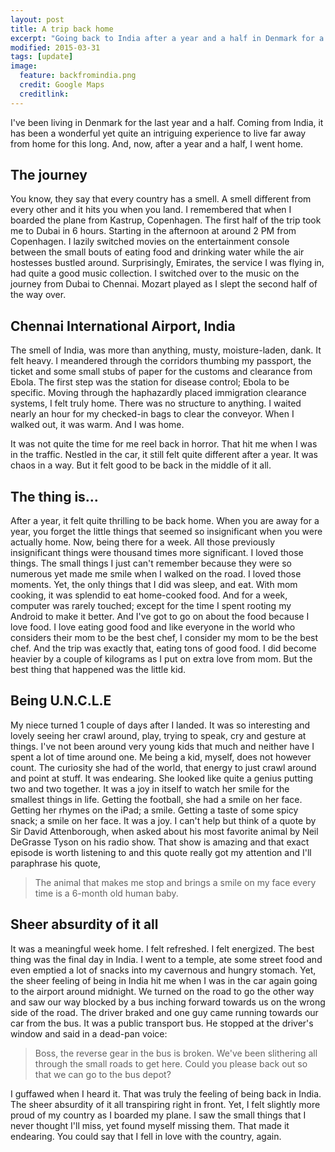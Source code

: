 ```yaml
---
layout: post
title: A trip back home
excerpt: "Going back to India after a year and a half in Denmark for a week"
modified: 2015-03-31
tags: [update]
image:
  feature: backfromindia.png
  credit: Google Maps
  creditlink: 
---
```


I've been living in Denmark for the last year and a half. Coming from India, it has been a wonderful yet quite an intriguing experience to live far away from home for this long. And, now, after a year and a half, I went home. 

## The journey

You know, they say that every country has a smell. A smell different from every other and it hits you when you land. I remembered that when I boarded the plane from Kastrup, Copenhagen. The first half of the trip took me to Dubai in 6 hours. Starting in the afternoon at around 2 PM from Copenhagen. I lazily switched movies on the entertainment console between the small bouts of eating food and drinking water while the air hostesses bustled around. Surprisingly, Emirates, the service I was flying in, had quite a good music collection. I switched over to the music on the journey from Dubai to Chennai. Mozart played as I slept the second half of the way over. 

## Chennai International Airport, India

The smell of India, was more than anything, musty, moisture-laden, dank. It felt heavy. I meandered through the corridors thumbing my passport, the ticket and some small stubs of paper for the customs and clearance from Ebola. The first step was the station for disease control; Ebola to be specific. Moving through the haphazardly placed immigration clearance systems, I felt truly home. There was no structure to anything. I waited nearly an hour for my checked-in bags to clear the conveyor. When I walked out, it was warm. And I was home. 

It was not quite the time for me reel back in horror. That hit me when I was in the traffic. Nestled in the car, it still felt quite different after a year. It was chaos in a way. But it felt good to be back in the middle of it all. 

## The thing is…

After a year, it felt quite thrilling to be back home. When you are away for a year, you forget the little things that seemed so insignificant when you were actually home. Now, being there for a week. All those previously insignificant things were thousand times more significant. I loved those things. The small things I just can't remember because they were so numerous yet made me smile when I walked on the road. I loved those moments. Yet, the only things that I did was sleep, and eat. With mom cooking, it was splendid to eat home-cooked food. And for a week, computer was rarely touched; except for the time I spent rooting my Android to make it better. And I've got to go on about the food because I love food. I love eating good food and like everyone in the world who considers their mom to be the best chef, I consider my mom to be the best chef. And the trip was exactly that, eating tons of good food. I did become heavier by a couple of kilograms as I put on extra love from mom. But the best thing that happened was the little kid.

## Being U.N.C.L.E

My niece turned 1 couple of days after I landed. It was so interesting and lovely seeing her crawl around, play, trying to speak, cry and gesture at things. I've not been around very young kids that much and neither have I spent a lot of time around one. Me being a kid, myself, does not however count. The curiosity she had of the world, that energy to just crawl around and point at stuff. It was endearing. She looked like quite a genius putting two and two together. It was a joy in itself to watch her smile for the smallest things in life. Getting the football, she had a smile on her face. Getting her rhymes on the iPad; a smile. Getting a taste of some spicy snack; a smile on her face. It was a joy. I can't help but think of a quote by Sir David Attenborough, when asked about his most favorite animal by Neil DeGrasse Tyson on his radio show. That show is amazing and that exact episode is worth listening to and this quote really got my attention and I'll paraphrase his quote, 

> The animal that makes me stop and brings a smile on my face every time is a 6-month old human baby.

## Sheer absurdity of it all

It was a meaningful week home. I felt refreshed. I felt energized. The best thing was the final day in India. I went to a temple, ate some street food and even emptied a lot of snacks into my cavernous and hungry stomach. Yet, the sheer feeling of being in India hit me when I was in the car again going to the airport around midnight. We turned on the road to go the other way and saw our way blocked by a bus inching forward towards us on the wrong side of the road. The driver braked and one guy came running towards our car from the bus. It was a public transport bus. He stopped at the driver's window and said in a dead-pan voice:

> Boss, the reverse gear in the bus is broken. We've been slithering all through the small roads to get here. Could you please back out so that we can go to the bus depot? 

I guffawed when I heard it. That was truly the feeling of being back in India. The sheer absurdity of it all transpiring right in front. Yet, I felt slightly more proud of my country as I boarded my plane. I saw the small things that I never thought I'll miss, yet found myself missing them. That made it endearing. You could say that I fell in love with the country, again.
